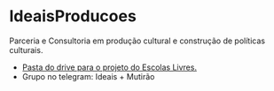 # IdeaisProducoes
Parceria e Consultoria em produção cultural e construção de políticas culturais.

- [Pasta do drive para o projeto do Escolas Livres.](https://drive.google.com/drive/u/0/folders/16cqXzcJSZ_kJkVYhAwJP2wArGfQbUuGt)
- Grupo no telegram: Ideais + Mutirão
